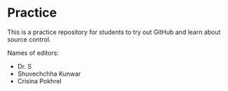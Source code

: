 # Practice
This is a practice repository for students to try out GitHub and learn about source control.

Names of editors:

* Dr. S
* Shuvechchha Kunwar
* Crisina Pokhrel
